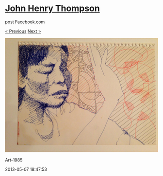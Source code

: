 # [John Henry Thompson](../README.md)
post Facebook.com

[< Previous](2013-05-07-2.md) [Next >](2013-05-07-4.md)

[![](../media/2013-05-07/Art-1987.jpg)](../README.md)

Art-1985

2013-05-07 18:47:53